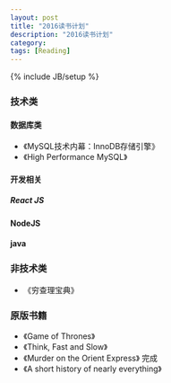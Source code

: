 ```yaml
---
layout: post
title: "2016读书计划"
description: "2016读书计划"
category:
tags: [Reading]
---
```

{% include JB/setup %}

### 技术类

#### 数据库类
- 《MySQL技术内幕：InnoDB存储引擎》
- 《High Performance MySQL》

#### 开发相关

##### React JS

#### NodeJS

#### java


### 非技术类

- 《穷查理宝典》

###  原版书籍
- 《Game of Thrones》
- 《Think, Fast and Slow》
- 《Murder on the Orient Express》 完成
- 《A short history of nearly everything》
